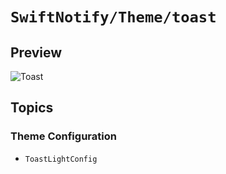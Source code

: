 # ``SwiftNotify/Theme/toast``

## Preview

![Toast](Toast)

## Topics

### Theme Configuration

- ``ToastLightConfig``
